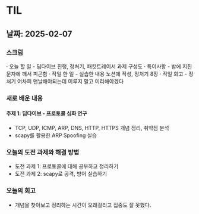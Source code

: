 # TIL

## 날짜: 2025-02-07

### 스크럼
· 오늘 할 일	- 딥다이브 진행, 정처기, 패킷트레이서 과제 구성도
· 특이사항		- 밤에 지진 문자에 깨서 피곤함
· 작일 한 일	- 실습한 내용 노션에 작성, 정처기 8장
· 작일 회고		- 정처기 어차피 맨날해야되는데 미루지 말고 미리해야겠다

### 새로 배운 내용
#### 주제 1: 딥다이브 - 프로토콜 심화 연구
- TCP, UDP, ICMP, ARP, DNS, HTTP, HTTPS 개념 정리, 취약점 분석
- scapy를 활용한 ARP Spoofing 실습

### 오늘의 도전 과제와 해결 방법
- 도전 과제 1: 프로토콜에 대해 공부하고 정리하기
- 도전 과제 2: scapy로 공격, 방어 실습하기

### 오늘의 회고
- 개념을 찾아보고 정리하는 시간이 오래걸리고 집중도 잘 못했다.
